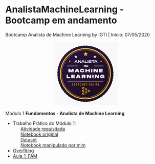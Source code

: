 # AnalistaMachineLearning - Bootcamp em andamento
Bootcamp Analista de Machine Learning by IGTI | Início: 07/05/2020

<p align="center">
  <img src="https://raw.githubusercontent.com/nicolegold/AnalistaMachineLearning/master/LogoBML.png" >
</p>

Módulo 1
**Fundamentos - Analista de Machine Learning**
* Trabalho Prático do Módulo 1:<ol>[Atividade requisitada](https://github.com/nicolegold/AnalistaMachineLearning/blob/master/Trabalho%20Pr%C3%A1tico%20-%20M%C3%B3dulo%201%20-%20Bootcamp%20Analista%20de%20Machine%20Learning.pdf)</ol><ol>[Notebook original](https://github.com/nicolegold/AnalistaMachineLearning/blob/master/trabalho_pratico_FAM.ipynb)</ol><ol>[Dataset](https://github.com/nicolegold/AnalistaMachineLearning/blob/master/data.csv)</ol><ol>[Notebook manipulado por mim](https://github.com/nicolegold/AnalistaMachineLearning/blob/master/trabalho_pratico_FAM.ipynb)</ol>
* [Overfiting](https://github.com/nicolegold/AnalistaMachineLearning/blob/master/overfiting.ipynb)
* [Aula_1_FAM](https://github.com/nicolegold/AnalistaMachineLearning/blob/master/aula_1_FAM.ipynb)

